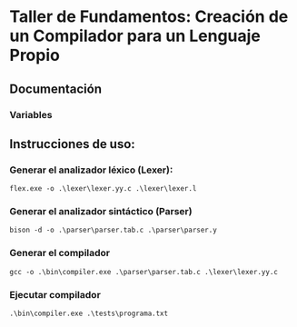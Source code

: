 # Taller de Fundamentos: Creación de un Compilador para un Lenguaje Propio

## Documentación

### Variables

## Instrucciones de uso:

### Generar el analizador léxico (Lexer): 

```
flex.exe -o .\lexer\lexer.yy.c .\lexer\lexer.l
```

### Generar el analizador sintáctico (Parser)

```
bison -d -o .\parser\parser.tab.c .\parser\parser.y
```

### Generar el compilador

```
gcc -o .\bin\compiler.exe .\parser\parser.tab.c .\lexer\lexer.yy.c
```

### Ejecutar compilador

```
.\bin\compiler.exe .\tests\programa.txt
```